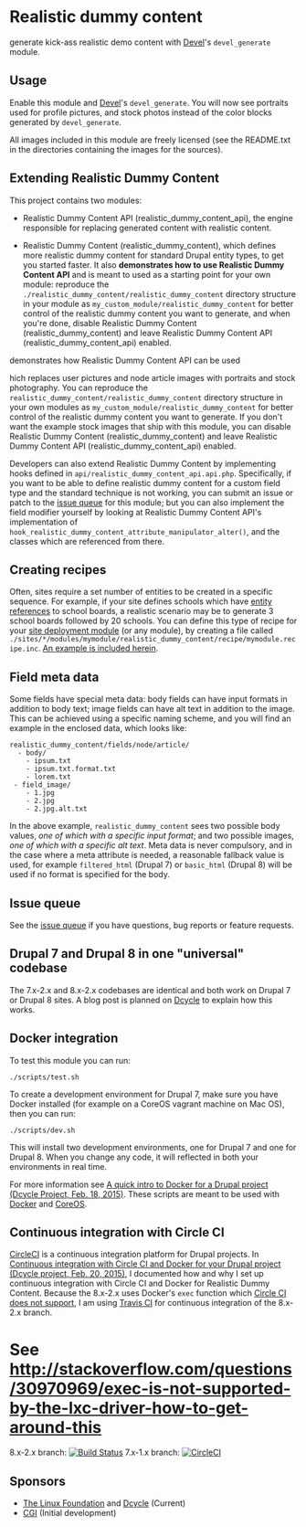 Realistic dummy content
=======================

generate kick-ass realistic demo content with
[Devel](https://drupal.org/project/devel)'s `devel_generate` module.

Usage
-----

Enable this module and [Devel](https://drupal.org/project/devel)'s
`devel_generate`. You will now see portraits used for profile pictures, and
stock photos instead of the color blocks generated by `devel_generate`.

All images included in this module are freely licensed (see the README.txt in
the directories containing the images for the sources).

Extending Realistic Dummy Content
-----

This project contains two modules:

 * Realistic Dummy Content API (realistic\_dummy\_content\_api), the engine
 responsible for replacing generated content with realistic content.

 * Realistic Dummy Content (realistic\_dummy\_content), which defines more
 realistic dummy content for standard Drupal entity types, to get you started
 faster. It also **demonstrates how to use Realistic Dummy Content API** and is
 meant to used as a starting point for your own module: reproduce the `./realistic_dummy_content/realistic_dummy_content` directory structure in your
 module as `my_custom_module/realistic_dummy_content` for better control of the
 realistic dummy content you want to generate, and when you're done, disable
 Realistic Dummy Content (realistic\_dummy\_content) and leave Realistic Dummy
 Content API (realistic\_dummy\_content\_api) enabled.

 demonstrates how
 Realistic Dummy Content API can be used

 hich replaces user pictures and node article images with portraits and stock photography. You can reproduce the `realistic_dummy_content/realistic_dummy_content` directory structure in your own modules as `my_custom_module/realistic_dummy_content` for better control of the realistic dummy content you want to generate. If you don't want the example stock images that ship with this module, you can disable Realistic Dummy Content (realistic\_dummy\_content) and leave Realistic Dummy Content API (realistic\_dummy\_content\_api) enabled.

Developers can also extend Realistic Dummy Content by implementing hooks defined in `api/realistic_dummy_content_api.api.php`. Specifically, if you want to be able to define realistic dummy content for a custom field type and the standard technique is not working, you can submit an issue or patch to the [issue queue](https://drupal.org/project/issues/2253941?categories=All) for this module; but you can also implement the field modifier yourself by looking at Realistic Dummy Content API's implementation of `hook_realistic_dummy_content_attribute_manipulator_alter()`, and the classes which are referenced from there.

Creating recipes
-----

Often, sites require a set number of entities to be created in a specific sequence. For example, if your site defines schools which have [entity references](https://www.drupal.org/project/entityreference) to school boards, a realistic scenario may be to generate 3 school boards followed by 20 schools. You can define this type of recipe for your [site deployment module](http://dcycleproject.org/blog/44/what-site-deployment-module) (or any module), by creating a file called `./sites/*/modules/mymodule/realistic_dummy_content/recipe/mymodule.recipe.inc`. [An example is included herein](http://cgit.drupalcode.org/realistic_dummy_content/tree/realistic_dummy_content/recipe/realistic_dummy_content.recipe.inc).

Field meta data
-----

Some fields have special meta data: body fields can have input formats in addition to body text; image fields can have alt text in addition to the image. This can be achieved using a specific naming scheme, and you will find an example in the enclosed data, which looks like:

    realistic_dummy_content/fields/node/article/
      - body/
        - ipsum.txt
        - ipsum.txt.format.txt
        - lorem.txt
     - field_image/
        - 1.jpg
        - 2.jpg
        - 2.jpg.alt.txt

In the above example, `realistic_dummy_content` sees two possible body values,
_one of which with a specific input format_; and two possible images, _one of
which with a specific alt text_. Meta data is never compulsory, and in the case
where a meta attribute is needed, a reasonable fallback value is used, for
example `filtered_html` (Drupal 7) or `basic_html` (Drupal 8) will be used if no
format is specified for the body.

Issue queue
-----

See the [issue queue](https://drupal.org/project/issues/2253941?categories=All) if you have questions, bug reports or feature requests.

Drupal 7 and Drupal 8 in one "universal" codebase
-----

The 7.x-2.x and 8.x-2.x codebases are identical and both work on Drupal 7 or Drupal 8 sites. A blog post is planned on [Dcycle](http://dcycleproject.org/) to explain how this works.

Docker integration
-----

To test this module you can run:

    ./scripts/test.sh

To create a development environment for Drupal 7, make sure you have Docker installed (for example on a CoreOS vagrant machine on Mac OS), then you can run:

    ./scripts/dev.sh

This will install two development environments, one for Drupal 7 and one for Drupal 8. When you change any code, it will reflected in both your environments in real time.

For more information see [A quick intro to Docker for a Drupal project (Dcycle Project, Feb. 18, 2015)](http://dcycleproject.org/blog/91/quick-intro-docker-drupal-project). These scripts are meant to be used with [Docker](https://www.docker.com) and [CoreOS](https://coreos.com).

Continuous integration with Circle CI
-----

[CircleCI](https://circleci.com/gh/alberto56/realistic_dummy_content) is a continuous integration platform for Drupal projects. In [Continuous integration with Circle CI and Docker for your Drupal project (Dcycle project, Feb. 20, 2015)](http://dcycleproject.org/blog/92/continuous-integration-circle-ci-and-docker-your-drupal-project), I documented how and why I set up continuous integration with Circle CI and Docker for Realistic Dummy Content. Because the 8.x-2.x uses Docker's `exec` function which [Circle CI does not support](http://stackoverflow.com/questions/30970969/exec-is-not-supported-by-the-lxc-driver-how-to-get-around-this), I am using [Travis CI](https://travis-ci.org/alberto56/realistic_dummy_content) for continuous integration of the 8.x-2.x branch.

# See http://stackoverflow.com/questions/30970969/exec-is-not-supported-by-the-lxc-driver-how-to-get-around-this
8.x-2.x branch:
[![Build Status](https://travis-ci.org/alberto56/realistic_dummy_content.svg?branch=8.x-2.x)](https://travis-ci.org/alberto56/realistic_dummy_content)
7.x-1.x branch: [![CircleCI](https://circleci.com/gh/alberto56/realistic_dummy_content/tree/7.x-1.x.svg?style=svg)](https://circleci.com/gh/alberto56/realistic_dummy_content/tree/7.x-1.x)

Sponsors
-----

 * [The Linux Foundation](http://www.linuxfoundation.org/) and [Dcycle](http://dcycleproject.org) (Current)
 * [CGI](http://cgi.com/) (Initial development)
